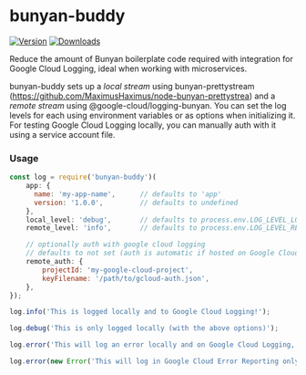 # bunyan-buddy
[![Version](https://badge.fury.io/js/bunyan-buddy.svg)](http://badge.fury.io/js/bunyan-buddy)
[![Downloads](http://img.shields.io/npm/dm/bunyan-buddy.svg)](https://www.npmjs.com/package/bunyan-buddy)

Reduce the amount of Bunyan boilerplate code required with integration for Google Cloud Logging, ideal when working with microservices.

bunyan-buddy sets up a *local stream* using bunyan-prettystream (https://github.com/MaximusHaximus/node-bunyan-prettystrea) and a *remote stream* using @google-cloud/logging-bunyan. You can set the log levels for each using environment variables or as options when initializing it. For testing Google Cloud Logging locally, you can manually auth with it using a service account file.

### Usage

```javascript
const log = require('bunyan-buddy')(
    app: {
      name: 'my-app-name',      // defaults to 'app'
      version: '1.0.0',         // defaults to undefined
    },
    local_level: 'debug',       // defaults to process.env.LOG_LEVEL_LOCAL or 'info'
    remote_level: 'info',       // defaults to process.env.LOG_LEVEL_REMOTE or not set

    // optionally auth with google cloud logging
    // defaults to not set (auth is automatic if hosted on Google Cloud Platform)
    remote_auth: {
        projectId: 'my-google-cloud-project',
        keyFilename: '/path/to/gcloud-auth.json',
    },
});

log.info('This is logged locally and to Google Cloud Logging!');

log.debug('This is only logged locally (with the above options)');

log.error('This will log an error locally and on Google Cloud Logging, but not Google Cloud Error Reporting');

log.error(new Error('This will log in Google Cloud Error Reporting only if hosted on Google Cloud Platform'));
```


